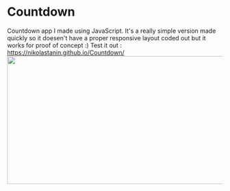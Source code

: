 # Countdown

Countdown app I made using JavaScript.
It's a really simple version made quickly so it doesen't have a proper responsive layout coded out but it works for proof of concept :) 
Test it out : https://nikolastanin.github.io/Countdown/ 
<img src = "https://user-images.githubusercontent.com/64794561/118325704-1e6eb300-b504-11eb-90fa-25fcf2096042.jpg" width="700" height="300" />


